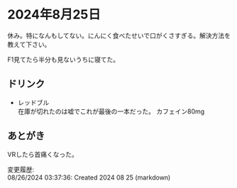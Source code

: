 # 2024年8月25日

休み。特になんもしてない。にんにく食べたせいで口がくさすぎる。解決方法を教えて下さい。

F1見てたら半分も見ないうちに寝てた。

## ドリンク

- レッドブル  
在庫が切れたのは嘘でこれが最後の一本だった。
カフェイン80mg

## あとがき

VRしたら首痛くなった。

変更履歴:  
08/26/2024 03:37:36: Created 2024 08 25 (markdown)  
